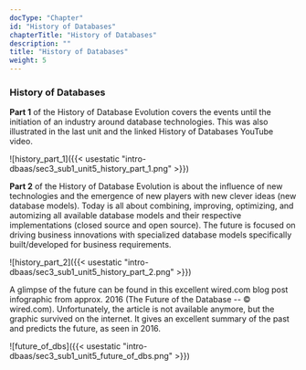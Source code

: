 ```yaml
---
docType: "Chapter"
id: "History of Databases"
chapterTitle: "History of Databases"
description: ""
title: "History of Databases"
weight: 5
---
```


### **History of Databases**

**Part 1** of the History of Database Evolution covers the events until the initiation of an industry around database technologies. This was also illustrated in the last unit and the linked History of Databases YouTube video. 


![history_part_1]({{< usestatic "intro-dbaas/sec3_sub1_unit5_history_part_1.png" >}}) 

**Part 2** of the History of Database Evolution is about the influence of new technologies and the emergence of new players with new clever ideas (new database models). Today is all about combining, improving, optimizing, and automizing all available database models and their respective implementations (closed source and open source). The future is focused on driving business innovations with specialized database models specifically built/developed for business requirements.


![history_part_2]({{< usestatic "intro-dbaas/sec3_sub1_unit5_history_part_2.png" >}}) 

A glimpse of the future can be found in this excellent wired.com blog post infographic from approx. 2016 (The Future of the Database -- © wired.com). Unfortunately, the article is not available anymore, but the graphic survived on the internet. It gives an excellent summary of the past and predicts the future, as seen in 2016.

![future_of_dbs]({{< usestatic "intro-dbaas/sec3_sub1_unit5_future_of_dbs.png" >}}) 
